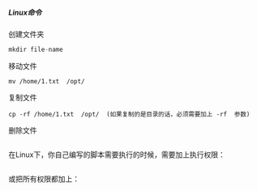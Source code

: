 ##### Linux命令

创建文件夹

~~~c++
mkdir file-name
~~~

移动文件

~~~~
mv /home/1.txt  /opt/
~~~~

复制文件

~~~~
cp -rf /home/1.txt  /opt/  (如果复制的是目录的话，必须需要加上 -rf  参数)
~~~~

删除文件

~~~

~~~

在Linux下，你自己编写的脚本需要执行的时候，需要加上执行权限：

~~~

~~~

或把所有权限都加上：

~~~~

~~~~

